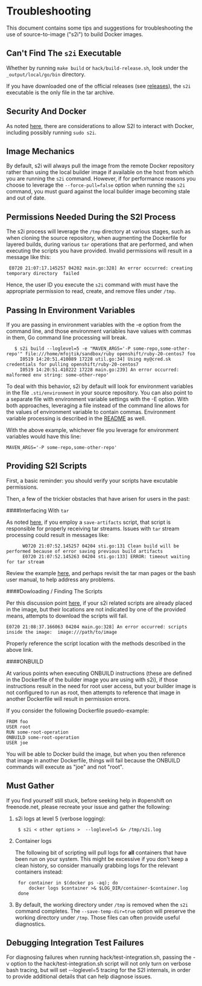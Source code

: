 
Troubleshooting
=================

This document contains some tips and suggestions for troubleshooting the use of source-to-image ("s2i") to build Docker images.

Can't Find The `s2i` Executable
--------------

Whether by  running `make build` or `hack/build-release.sh`, look under the `_output/local/go/bin` directory.

If you have downloaded one of the official releases (see [releases](https://github.com/openshift/source-to-image/releases)), the `s2i` executable is the only file in the tar archive.

Security And Docker
--------------

As noted [here](https://github.com/openshift/source-to-image/#security), there are considerations to allow S2I to interact with Docker, including possibly running `sudo s2i`.

Image Mechanics
--------------

By default, s2i will always pull the image from the remote Docker repository rather than using the local builder image if available on the host from which you are running the `s2i` command.  However, if for performance reasons you choose to leverage the `--force-pull=false` option when running the `s2i` command,
you must guard against the local builder image becoming stale and out of date.

Permissions Needed During the S2I Process
--------------

The s2i process will leverage the `/tmp` directory at various stages, such as when cloning the source repository, when augmenting the Dockerfile for layered builds, during various `tar` operations that are performed, and when executing the scripts you have provided.  Invalid permissions will result in a message like this:

     E0720 21:07:17.145257 04202 main.go:328] An error occurred: creating temporary directory  failed

Hence, the user ID you execute the `s2i` command with must have the appropriate permission to read, create, and remove files under `/tmp`.

Passing In Environment Variables
--------------

If you are passing in environment variables with the -e option from the command line, and those environment variables have values with commas in them, Go command line processing will break.

       $ s2i build --loglevel=5 -e "MAVEN_ARGS='-P some-repo,some-other-repo'" file:///home/mfojtik/sandbox/ruby openshift/ruby-20-centos7 foo
       	 I0519 14:20:51.410089 17228 util.go:34] Using my@cred.sk credentials for pulling openshift/ruby-20-centos7
     	 I0519 14:20:51.410222 17228 main.go:239] An error occurred: malformed env string: some-other-repo'

To deal with this behavior, s2i by default will look for environment variables in the file `.sti/environment` in your source repository.  You can also point to a separate file with environment variable settings with the -E option.
With both approaches, leveraging a file instead of the command line allows for the values of environment variable to contain commas.  Environment variable processing is described in the [README](https://github.com/openshift/source-to-image#anatomy-of-a-builder-image) as well.

With the above example, whichever file you leverage for environment variables would have this line:


```
MAVEN_ARGS='-P some-repo,some-other-repo'
```


Providing S2I Scripts
--------------

First, a basic reminder:  you should verify your scripts have excutable permissions.

Then, a few of the trickier obstacles that have arisen for users in the past:

####Interfacing With `tar`

As noted [here](https://github.com/openshift/source-to-image/blob/master/docs/builder_image.md#save-artifacts), if you employ a `save-artifacts` script, that script is responsible for properly receiving tar streams.  Issues with `tar` stream processing could result in messages like:

	      W0720 21:07:52.145257 04204 sti.go:131 Clean build will be performed because of error saving previous build artifacts
	      E0720 21:07:52.145263 04204 sti.go:133] ERROR: timeout waiting for tar stream


Review the example [here](https://github.com/gabemontero/source-to-image/blob/master/docs/builder_image.md#save-artifacts), and perhaps revisit the tar man pages or the bash user manual, to help address any problems.


####Dowloading / Finding The Scripts

Per this discussion point  [here](https://github.com/openshift/source-to-image/blob/master/docs/builder_image.md#s2i-scripts), if your s2i related scripts are already placed in the image, but their locations are not indicated by one of the provided means, attempts to download the scripts will fail.

   	E0720 21:08:37.166063 04204 main.go:328] An error occurred: scripts inside the image:  image:///path/to/image

Properly reference the script location with the methods described in the above link.


####ONBUILD

At various points when executing ONBUILD instructions (these are defined in the Dockerfile of the builder image you are using with s2i), if those instructions result in the need for root user access, but your builder image is not configured to run as root,
then attempts to reference that image in another Dockerfile will result in permission errors.

If you consider the following Dockerfile psuedo-example:

```
FROM foo
USER root
RUN some-root-operation
ONBUILD some-root-operation
USER joe
```

You will be able to Docker build the image, but when you then reference that image in another Dockerfile, things will fail because the ONBUILD commands will execute as "joe" and not "root".

Must Gather
-----------
If you find yourself still stuck, before seeking help in #openshift on freenode.net, please recreate your issue and gather the following:

1. s2i logs at level 5 (verbose logging):

        $ s2i < other options >  --loglevel=5 &> /tmp/s2i.log

2. Container logs

    The following bit of scripting will pull logs for **all** containers that have been run on your system.  This might be excessive if you don't keep a clean history, so consider manually grabbing logs for the relevant containers instead:

        for container in $(docker ps -aq); do
            docker logs $container >& $LOG_DIR/container-$container.log
        done

3. By default, the working directory under `/tmp` is removed when the `s2i` command completes.  The `--save-temp-dir=true` option will preserve the working directory under `/tmp`.  Those files can often provide useful diagnostics.



Debugging Integration Test Failures
--------------

For diagnosing failures when running hack/test-integration.sh, passing the -v option to the hack/test-integration.sh script will not only turn on verbose bash tracing, but will set --loglevel=5 tracing for the S2I internals, in
order to provide additional details that can help diagnose issues.
